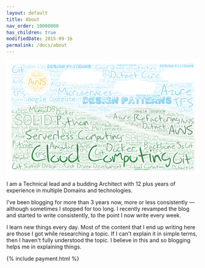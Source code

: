 ```yaml
---
layout: default
title: About
nav_order: 10000000
has_children: true
modifiedDate: 2015-09-16
permalink: /docs/about
---
```

![Skill set ](\assets\images\skillset-cloud.png)

I am a Technical lead and a budding Architect with 12 plus years of experience in multiple Domains and technologies.

I’ve been blogging for more than 3 years now, more or less consistently — although sometimes I stopped for too long. I recently revamped the blog and started to write consistently, to the point I now write every week.

I learn new things every day. Most of the content that I end up writing here are those I got while researching a topic.
If I can't explain it in simple terms, then I haven't fully understood the topic. I believe in this and so blogging helps me in explaining things.

{% include payment.html %}

